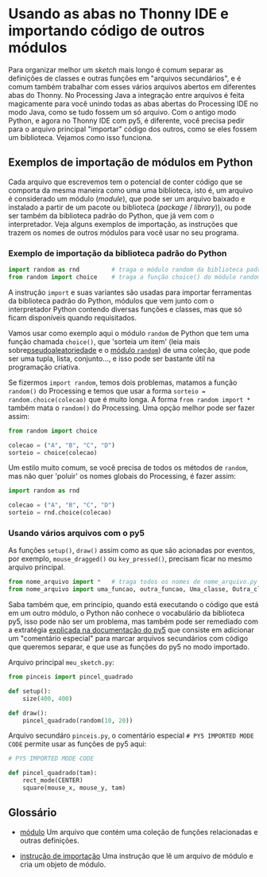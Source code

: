 # Usando as abas no Thonny IDE e importando código de outros módulos

<!--
![](assets/thumb-module.gif)
-->

Para organizar melhor um *sketch* mais longo é comum separar as definições de classes e outras funções em "arquivos secundários", e é comum também trabalhar com esses vários arquivos abertos em diferentes abas do Thonny.  No Processing Java a integração entre arquivos é feita magicamente para você unindo todas as abas abertas do Processing IDE no modo Java, como se tudo fossem um só arquivo. Com o antigo modo Python, e agora no Thonny IDE com py5, é diferente, você precisa pedir para o arquivo principal "importar" código dos outros, como se eles fossem um biblioteca. Vejamos como isso funciona.

## Exemplos de importação de módulos em Python

Cada arquivo que escrevemos tem o potencial de conter código que se comporta da mesma maneira como uma uma biblioteca, isto é, um arquivo é considerado um módulo (*module*), que pode ser um arquivo baixado e instalado a partir de um pacote ou biblioteca (*package* / *library*)), ou pode ser também da biblioteca padrão do Python, que já vem com o interpretador. Veja alguns exemplos de importação, as instruções que trazem os nomes de outros módulos para você usar no seu programa.

### Exemplo de importação da biblioteca padrão do Python

```python
import random as rnd         # traga o módulo random da biblioteca padrão, com outro nome, usando o apelido rnd
from random import choice    # traga a função choice() do módulo random
```

A instrução `import` e suas variantes são usadas para importar ferramentas da biblioteca padrão do Python, módulos que vem junto com o interpretador Python contendo diversas funções e classes, mas que só ficam disponíveis quando requisitados.

Vamos usar como exemplo aqui o módulo `random` de Python que tem uma função chamada `choice()`, que 'sorteia um item' (leia mais sobre[pseudoaleatoriedade](aleatoriedade_1.md) e o [módulo `random`](aleatoriedade_2.md)) de uma coleção, que pode ser uma tupla, lista, conjunto..., e isso pode ser bastante útil na programação criativa.

Se fizermos `import random`, temos dois problemas, matamos a função `random()` do Processing e temos que usar a forma `sorteio = random.choice(colecao)` que é muito longa. A forma `from random import *` também mata o `random()` do Processing. Uma opção melhor pode ser fazer assim:

```python
from random import choice

colecao = ("A", "B", "C", "D")
sorteio = choice(colecao)
```

Um estilo muito comum, se você precisa de todos os métodos de `random`, mas não quer 'poluir' os nomes globais do Processing, é fazer assim:

```python
import random as rnd

colecao = ("A", "B", "C", "D")
sorteio = rnd.choice(colecao)
```

### Usando vários arquivos com o py5

As funções `setup()`, `draw()` assim como as que são acionadas por eventos, por exemplo, `mouse_dragged()` ou `key_pressed()`, precisam ficar no mesmo arquivo principal.

```python
from nome_arquivo import *   # traga todos os nomes de nome_arquivo.py (não é muito recomendado)
from nome_arquivo import uma_funcao, outra_funcao, Uma_classe, Outra_classe   # traga estes nomes no nome_arquivo.py
``` 

Saba também que, em princípio, quando está executando o código que está em um outro módulo, o Python não conhece o vocabulário da biblioteca py5, isso pode não ser um problema, mas também pode ser remediado com a extratégia [explicada na documentação do py5](http://py5coding.org/content/importing_py5_code.html) que consiste em adicionar um "comentário especial" para marcar arquivos secundários com código que queremos separar, e que use as funções do py5 no modo importado.

Arquivo principal `meu_sketch.py`:

```python
from pinceis import pincel_quadrado 

def setup():
    size(400, 400)

def draw():
    pincel_quadrado(random(10, 20))
```

Arquivo secundáro `pinceis.py`, o comentário especial `# PY5 IMPORTED MODE CODE` permite usar as funções de py5 aqui:

```python
# PY5 IMPORTED MODE CODE

def pincel_quadrado(tam):
    rect_mode(CENTER)
    square(mouse_x, mouse_y, tam)
```

## Glossário

- [módulo](https://penseallen.github.io/PensePython2e/03-funcoes.html#termo:módulo)
   Um arquivo que contém uma coleção de funções relacionadas e outras definições.

- [instrução de importação](https://penseallen.github.io/PensePython2e/03-funcoes.html#termo:instrução%20de%20importação)
   Uma instrução que lê um arquivo de módulo e cria um objeto de módulo.
